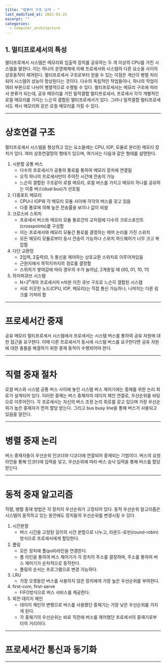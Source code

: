 ```yaml
---
title: "컴퓨터 구조 요약 - "
last_modified_at: 2021-01-21
excerpt: ""
categories:
  - computer_architecture
---
```


## 1. 멀티프로세서의 특성
멀티프로세서 시스템은 메모리와 입출력 장치를 공유하는 두 개 이상의 CPU를 가진 시스템을 말한다. 
이는 하나의 운영체제에 의해 프로세서와 시스템의 다른 요소들 사이의 상호동작이 제어된다. 
멀티프로세서 구조로부터 얻을 수 있는 이점은 계산이 병렬 처리되어 시스템의 성능이 향상된다는 것이다. 
다수의 독립적인 작업들이나, 하나의 작업이 여러 부분으로 나뉘어 병렬적으로 수행될 수 있다. 
멀티프로세서는 메모리 구조에 따라서 분류가 되는데, 공유 메모리를 가진 밀착결합 멀티프로세서, 프로세서 각각 개별적인 로컬 메모리를 가지는 느슨히 결합된 멀티프로세서가 있다. 
그러나 밀착결합 멀티프로세서도 캐시 메모리와 같은 로컬 메모리를 가질 수 있다. 

---

# 상호연결 구조
멀티프로세서 시스템을 형성하고 있는 요소들에는 CPU, IOP, 모듈로 분리된 메모리 장치가 있다. 
여러 상호연결망의 형태가 있으며, 여기서는 다음과 같은 형태를 설명한다. 
1. 시분할 공통 버스
	- 다수의 프로세서가 공통의 통로를 통하여 메모리 장치에 연결됨
	- 오직 하나의 프로세서만이 주어진 시간에 전송이 가능
	- 느슨히 결합된 구조같이 로컬 메모리, 로컬 버스를 가지고 메모리 하나를 공유하는 이중 버스(dual bus)가 선호됨
2. 다중포트 메모리
	- CPU나 IOP와 각 메모리 모듈 사이에 각각의 버스를 갖고 있음
	- 다중 통로에 의해 높은 전송률을 보이나 값이 비쌈
3. 크로스바 스위치
	- 프로세서 버스와 메모리 모듈 통로간의 교차점에 다수의 크로스포인트(crosspoints)를 구성함
	- 이는 프로세서와 메모리 모듈간 통로를 결정하는 제어 논리를 가진 스위치
	- 모든 메모리 모듈로부터 동시 전송이 가능하나 스위치 하드웨어가 너무 크고 복잡함
4. 다단 교환망
	- 2입력, 2출력(0, 1) 통신을 제어하는 상호교환 스위치로 이루어져있음
	- 근원지에서 목적지까지의 경로를 결정함	
	- 스위치가 쌓여감에 따라 경우의 수가 늘어남, 2계층일 때 (00, 01, 10, 11) 
5. 하이퍼큐브 시스템
	- N=2<sup>n</sup>개의 프로세서차 n차원 이진 큐브 구조로 느슨히 결합된 시스템
	- 서로 이웃한 노드(CPU, IOP, 메모리)는 직접 통신 가능하나, 나머지는 다른 링크를 거쳐야 함 

---

# 프로세서간 중재
공유 메모리 멀티프로세서 시스템에서 프로세서는 시스템 버스를 통하여 공유 자원에 대한 접근을 요구한다. 
이때 다른 프로세서가 동시에 시스템 버스를 요구한다면 공유 자원에 대한 충돌을 해결하기 위한 중재 동작이 수행되어야 한다. 

---

# 직렬 중재 절차
로컬 버스와 시스템 공통 버스 사이에 놓인 시스템 버스 제어기에는 중재를 위한 논리 회로가 설계되어 있다. 
이러한 중재는 버스 중재자의 데이지 체인 연결로, 우선순위를 바탕으로 이루어진다. 
각 프로세서는 자신의 버스 조정 논리 회로를 갖고 있으며 가장 우선순위가 높은 중재자가 먼저 할당 받는다. 
그리고 bus busy line을 통해 버스가 사용되고 있음을 알린다. 

---

# 병렬 중재 논리
버스 중재자들이 우선순위 인코더와 디코더에 연결되어 중재되는 기법이다. 
버스의 요청 라인을 통해 인코더에 입력을 넣고, 우선순위에 따라 버스 승낙 입력을 통해 버스를 할당 받는다. 

---

# 동적 중재 알고리즘
직렬, 병렬 중재 방법은 각 장치의 우선순위가 고정되어 있다. 
동적 우선순위 알고리즘은 시스템이 동작하고 있는 동안에도 장치들의 우선순위를 변경시킬 수 있다.
1. 시간분할
	- 버스 시간을 고정된 길이의 시간 분할으로 나누고, 라운드-로빈(round-robin) 방식으로 프로세서에게 할당한다. 
2. 폴링
	- 모든 장치에 폴(poll)라인을 연결한다.
	- 폴 라인을 통하여 버스 제어기가 각 장치의 주소를 결정하며, 주소를 통하여 버스 제어기가 순차적으로 동작한다. 
	- 폴링의 순서는 프로그램으로 변경 가능하다.
3. LRU
	- 가장 오랫동안 버스를 사용하지 않은 장치에게 가장 높은 우선순위를 부여한다. 
4. first-com, first-serve
	- FIFO방식으로 버스 서비스를 제공한다.
5. 회전 데이지 체인
	- 데이지 체인의 변형으로 버스를 사용했던 중재기는 가장 낮은 우선순위를 가지게 된다.
	- 각 중재기의 우선순위는 바로 직전에 버스를 제어했던 프로세서의 중재기로부터의 거리이다. 

---

# 프로세서간 통신과 동기화


---
